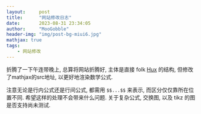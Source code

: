 ```yaml
---
layout:     post
title:      "网站修改日志"
date:       2023-08-31 23:34:05
author:     "MooGobble"
header-img: "img/post-bg-miui6.jpg"
mathjax: true
tags:
    - 网站修改
---
```

折腾了一下午连带晚上, 总算将网站折腾好, 主体是直接 folk [Hux](http://huangxuan.me/) 的结构, 但修改了mathjax的src地址, 以更好地渲染数学公式. 

注意无论是行内公式还是行间公式, 都需用 `$$...$$` 来表示, 而区分仅仅靠所在位置不同. 希望这样的处理不会带来什么问题. 关于复杂公式, 交换图, 以及 tikz 的图是否支持尚未测试.

